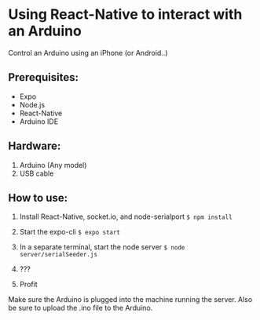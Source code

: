 # Using React-Native to interact with an Arduino
Control an Arduino using an iPhone (or Android..)

## Prerequisites:
* Expo
* Node.js
* React-Native
* Arduino IDE

## Hardware:
1. Arduino (Any model)
2. USB cable

## How to use:
1. Install React-Native, socket.io, and node-serialport
`$ npm install`

2. Start the expo-cli
`$ expo start`

3. In a separate terminal, start the node server
`$ node server/serialSeeder.js`

4. ???

5. Profit

Make sure the Arduino is plugged into the machine running the server. Also be sure to upload the .ino file to the Arduino. 
